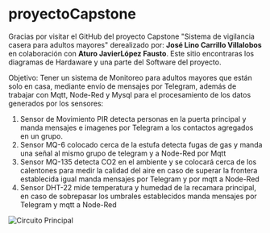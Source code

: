 # proyectoCapstone

Gracias por visitar el GitHub del proyecto Capstone "Sistema de vigilancia casera para adultos mayores" derealizado por: **José Lino Carrillo Villalobos** en colaboración con **Aturo JavierLópez Fausto**. 
Este sitio encontraras  los diagramas de Hardaware y una parte del Software del proyecto.

Objetivo: Tener un sistema de Monitoreo para adultos mayores que están solo en casa, mediante envío de mensajes por Telegram, además de trabajar con Mqtt, Node-Red y Mysql para el procesamiento de los datos generados por los sensores:
1. Sensor de Movimiento PIR detecta personas en la puerta principal y manda mensajes e imagenes por Telegram a los contactos agregados en un grupo.
2. Sensor MQ-6 colocado cerca de la estufa  detecta fugas de gas y manda una señal al mismo grupo de telegram y a Node-Red por Mqtt
3. Sensor MQ-135 detecta CO2 en el ambiente y se colocará cerca de los calentones para medir la calidad del aire en caso de superar la frontera establecida igual manda mensajes por Telegram y por mqtt a Node-Red
4. Sensor DHT-22 mide temperatura y humedad de la recamara principal, en caso de sobrepasar los umbrales establecidos manda mensajes por Telegram y mqtt a Node-Red

![Circuito Principal](/home/lino/Documents/GitHub/proyectoCapstone/imagenes/circuitoV3.png)


